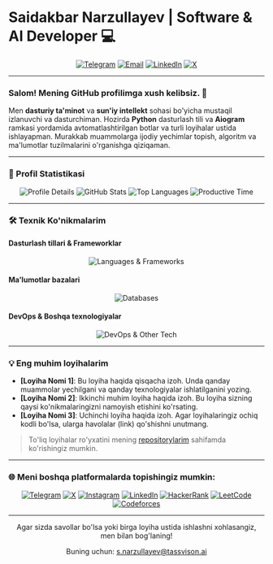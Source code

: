 # Saidakbar Narzullayev | Software & AI Developer 💻

<div align="center">
  <a href="https://t.me/NarzullayevMe"><img src="https://img.shields.io/badge/Telegram-26A5E4?style=for-the-badge&logo=telegram&logoColor=white" alt="Telegram" /></a>
  <a href="mailto:s.narzullayev@tassvison.ai"><img src="https://img.shields.io/badge/Email-D14836?style=for-the-badge&logo=gmail&logoColor=white" alt="Email" /></a>
  <a href="https://www.linkedin.com/in/narzullayevme/"><img src="https://img.shields.io/badge/LinkedIn-0077B5?style=for-the-badge&logo=linkedin&logoColor=white" alt="LinkedIn" /></a>
  <a href="https://x.com/NarzullayevMe"><img src="https://img.shields.io/badge/X-000000?style=for-the-badge&logo=x&logoColor=white" alt="X" /></a>
</div>

---

### Salom! Mening GitHub profilimga xush kelibsiz. 👋

Men **dasturiy ta'minot** va **sun'iy intellekt** sohasi bo'yicha mustaqil izlanuvchi va dasturchiman. Hozirda **Python** dasturlash tili va **Aiogram** ramkasi yordamida avtomatlashtirilgan botlar va turli loyihalar ustida ishlayapman. Murakkab muammolarga ijodiy yechimlar topish, algoritm va ma'lumotlar tuzilmalarini o'rganishga qiziqaman.

---

### 🚀 Profil Statistikasi

<div align="center">
  <img src="http://github-profile-summary-cards.vercel.app/api/cards/profile-details?username=menarzullayev&theme=vue-dark" alt="Profile Details" />
  <img src="http://github-profile-summary-cards.vercel.app/api/cards/stats?username=menarzullayev&theme=vue-dark" alt="GitHub Stats" />
  <img src="http://github-profile-summary-cards.vercel.app/api/cards/repos-per-language?username=menarzullayev&theme=vue-dark" alt="Top Languages" />
  <img src="http://github-profile-summary-cards.vercel.app/api/cards/productive-time?username=menarzullayev&theme=vue-dark" alt="Productive Time" />
</div>

---

### 🛠️ Texnik Ko'nikmalarim

#### Dasturlash tillari & Frameworklar
<p align="center">
  <img src="https://skillicons.dev/icons?i=python,aiogram,fastapi,pytorch,tensorflow,sklearn" alt="Languages & Frameworks" />
</p>

#### Ma'lumotlar bazalari
<p align="center">
  <img src="https://skillicons.dev/icons?i=postgres,sqlite" alt="Databases" />
</p>

#### DevOps & Boshqa texnologiyalar
<p align="center">
  <img src="https://skillicons.dev/icons?i=git,docker,vscode,linux" alt="DevOps & Other Tech" />
</p>

---

### 💡 Eng muhim loyihalarim

* **[Loyiha Nomi 1]**: Bu loyiha haqida qisqacha izoh. Unda qanday muammolar yechilgani va qanday texnologiyalar ishlatilganini yozing.
* **[Loyiha Nomi 2]**: Ikkinchi muhim loyiha haqida izoh. Bu loyiha sizning qaysi ko'nikmalaringizni namoyish etishini ko'rsating.
* **[Loyiha Nomi 3]**: Uchinchi loyiha haqida izoh. Agar loyihalaringiz ochiq kodli bo'lsa, ularga havolalar (link) qo'shishni unutmang.

> To'liq loyihalar ro'yxatini mening [repositorylarim](https://github.com/menarzullayev?tab=repositories) sahifamda ko'rishingiz mumkin.

---

### 🌐 Meni boshqa platformalarda topishingiz mumkin:

<p align="center">
  <a href="https://t.me/NarzullayevMe"><img src="https://img.shields.io/badge/Telegram-26A5E4?style=for-the-badge&logo=telegram&logoColor=white" alt="Telegram" /></a>
  <a href="https://x.com/NarzullayevMe"><img src="https://img.shields.io/badge/X-000000?style=for-the-badge&logo=x&logoColor=white" alt="X" /></a>
  <a href="https://www.instagram.com/narzullayevme/"><img src="https://img.shields.io/badge/Instagram-E4405F?style=for-the-badge&logo=instagram&logoColor=white" alt="Instagram" /></a>
  <a href="https://www.linkedin.com/in/narzullayevme/"><img src="https://img.shields.io/badge/LinkedIn-0077B5?style=for-the-badge&logo=linkedin&logoColor=white" alt="LinkedIn" /></a>
  <a href="https://www.hackerrank.com/narzullayevme"><img src="https://img.shields.io/badge/HackerRank-2EC866?style=for-the-badge&logo=hackerrank&logoColor=white" alt="HackerRank" /></a>
  <a href="https://leetcode.com/narzullayevme"><img src="https://img.shields.io/badge/LeetCode-FFA116?style=for-the-badge&logo=leetcode&logoColor=white" alt="LeetCode" /></a>
  <a href="https://codeforces.com/profile/Narzullayevme"><img src="https://img.shields.io/badge/Codeforces-1F8ACB?style=for-the-badge&logo=codeforces&logoColor=white" alt="Codeforces" /></a>
</p>

---

<div align="center">
  <p>Agar sizda savollar bo'lsa yoki birga loyiha ustida ishlashni xohlasangiz, men bilan bog'laning!</p>
  <p>
    Buning uchun: <a href="mailto:s.narzullayev@tassvison.ai">s.narzullayev@tassvison.ai</a>
  </p>
</div>
